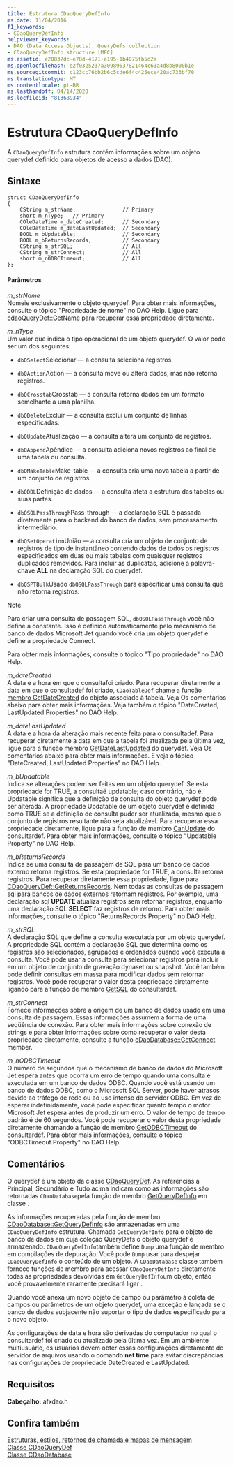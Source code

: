 ```yaml
---
title: Estrutura CDaoQueryDefInfo
ms.date: 11/04/2016
f1_keywords:
- CDaoQueryDefInfo
helpviewer_keywords:
- DAO (Data Access Objects), QueryDefs collection
- CDaoQueryDefInfo structure [MFC]
ms.assetid: e20837dc-e78d-4171-a195-1b4075fb5d2a
ms.openlocfilehash: e2f0325237a30989637821464c63a4d8b8000b1e
ms.sourcegitcommit: c123cc76bb2b6c5cde6f4c425ece420ac733bf70
ms.translationtype: MT
ms.contentlocale: pt-BR
ms.lasthandoff: 04/14/2020
ms.locfileid: "81368934"
---
```

# <a name="cdaoquerydefinfo-structure"></a>Estrutura CDaoQueryDefInfo

A `CDaoQueryDefInfo` estrutura contém informações sobre um objeto querydef definido para objetos de acesso a dados (DAO).

## <a name="syntax"></a>Sintaxe

```
struct CDaoQueryDefInfo
{
    CString m_strName;               // Primary
    short m_nType;   // Primary
    COleDateTime m_dateCreated;      // Secondary
    COleDateTime m_dateLastUpdated;  // Secondary
    BOOL m_bUpdatable;               // Secondary
    BOOL m_bReturnsRecords;          // Secondary
    CString m_strSQL;                // All
    CString m_strConnect;            // All
    short m_nODBCTimeout;            // All
};
```

#### <a name="parameters"></a>Parâmetros

*m_strName*<br/>
Nomeie exclusivamente o objeto querydef. Para obter mais informações, consulte o tópico "Propriedade de nome" no DAO Help. Ligue para [cdaoQueryDef::GetName](../../mfc/reference/cdaoquerydef-class.md#getname) para recuperar essa propriedade diretamente.

*m_nType*<br/>
Um valor que indica o tipo operacional de um objeto querydef. O valor pode ser um dos seguintes:

- `dbQSelect`Selecionar — a consulta seleciona registros.

- `dbQAction`Action — a consulta move ou altera dados, mas não retorna registros.

- `dbQCrosstab`Crosstab — a consulta retorna dados em um formato semelhante a uma planilha.

- `dbQDelete`Excluir — a consulta exclui um conjunto de linhas especificadas.

- `dbQUpdate`Atualização — a consulta altera um conjunto de registros.

- `dbQAppend`Apêndice — a consulta adiciona novos registros ao final de uma tabela ou consulta.

- `dbQMakeTable`Make-table — a consulta cria uma nova tabela a partir de um conjunto de registros.

- `dbQDDL`Definição de dados — a consulta afeta a estrutura das tabelas ou suas partes.

- `dbQSQLPassThrough`Pass-through — a declaração SQL é passada diretamente para o backend do banco de dados, sem processamento intermediário.

- `dbQSetOperation`União — a consulta cria um objeto de conjunto de registros de tipo de instantâneo contendo dados de todos os registros especificados em duas ou mais tabelas com quaisquer registros duplicados removidos. Para incluir as duplicatas, adicione a palavra-chave **ALL** na declaração SQL do querydef.

- `dbQSPTBulk`Usado `dbQSQLPassThrough` para especificar uma consulta que não retorna registros.

> [!NOTE]
> Para criar uma consulta de passagem SQL, `dbQSQLPassThrough` você não define a constante. Isso é definido automaticamente pelo mecanismo de banco de dados Microsoft Jet quando você cria um objeto querydef e define a propriedade Connect.

Para obter mais informações, consulte o tópico "Tipo propriedade" no DAO Help.

*m_dateCreated*<br/>
A data e a hora em que o consultafoi criado. Para recuperar diretamente a data em que o consultadef foi criado, `CDaoTableDef` chame a função [membro GetDateCreated](../../mfc/reference/cdaotabledef-class.md#getdatecreated) do objeto associado à tabela. Veja Os comentários abaixo para obter mais informações. Veja também o tópico "DateCreated, LastUpdated Properties" no DAO Help.

*m_dateLastUpdated*<br/>
A data e a hora da alteração mais recente feita para o consultadef. Para recuperar diretamente a data em que a tabela foi atualizada pela última vez, ligue para a função membro [GetDateLastUpdated](../../mfc/reference/cdaoquerydef-class.md#getdatelastupdated) do querydef. Veja Os comentários abaixo para obter mais informações. E veja o tópico "DateCreated, LastUpdated Properties" no DAO Help.

*m_bUpdatable*<br/>
Indica se alterações podem ser feitas em um objeto querydef. Se esta propriedade for TRUE, a consultaé updatable; caso contrário, não é. Updatable significa que a definição de consulta do objeto querydef pode ser alterada. A propriedade Updatable de um objeto querydef é definida como TRUE se a definição de consulta puder ser atualizada, mesmo que o conjunto de registros resultante não seja atualizável. Para recuperar essa propriedade diretamente, ligue para a função de membro [CanUpdate](../../mfc/reference/cdaoquerydef-class.md#canupdate) do consultardef. Para obter mais informações, consulte o tópico "Updatable Property" no DAO Help.

*m_bReturnsRecords*<br/>
Indica se uma consulta de passagem de SQL para um banco de dados externo retorna registros. Se esta propriedade for TRUE, a consulta retorna registros. Para recuperar diretamente essa propriedade, ligue para [CDaoQueryDef::GetReturnsRecords](../../mfc/reference/cdaoquerydef-class.md#getreturnsrecords). Nem todas as consultas de passagem sql para bancos de dados externos retornam registros. Por exemplo, uma declaração sql **UPDATE** atualiza registros sem retornar registros, enquanto uma declaração SQL **SELECT** faz registros de retorno. Para obter mais informações, consulte o tópico "ReturnsRecords Property" no DAO Help.

*m_strSQL*<br/>
A declaração SQL que define a consulta executada por um objeto querydef. A propriedade SQL contém a declaração SQL que determina como os registros são selecionados, agrupados e ordenados quando você executa a consulta. Você pode usar a consulta para selecionar registros para incluir em um objeto de conjunto de gravação dynaset ou snapshot. Você também pode definir consultas em massa para modificar dados sem retornar registros. Você pode recuperar o valor desta propriedade diretamente ligando para a função de membro [GetSQL](../../mfc/reference/cdaoquerydef-class.md#getsql) do consultardef.

*m_strConnect*<br/>
Fornece informações sobre a origem de um banco de dados usado em uma consulta de passagem. Essas informações assumem a forma de uma seqüência de conexão. Para obter mais informações sobre conexão de strings e para obter informações sobre como recuperar o valor desta propriedade diretamente, consulte a função [cDaoDatabase::GetConnect](../../mfc/reference/cdaodatabase-class.md#getconnect) member.

*m_nODBCTimeout*<br/>
O número de segundos que o mecanismo de banco de dados do Microsoft Jet espera antes que ocorra um erro de tempo quando uma consulta é executada em um banco de dados ODBC. Quando você está usando um banco de dados ODBC, como o Microsoft SQL Server, pode haver atrasos devido ao tráfego de rede ou ao uso intenso do servidor ODBC. Em vez de esperar indefinidamente, você pode especificar quanto tempo o motor Microsoft Jet espera antes de produzir um erro. O valor de tempo de tempo padrão é de 60 segundos. Você pode recuperar o valor desta propriedade diretamente chamando a função de membro [GetODBCTimeout](../../mfc/reference/cdaoquerydef-class.md#getodbctimeout) do consultardef. Para obter mais informações, consulte o tópico "ODBCTimeout Property" no DAO Help.

## <a name="remarks"></a>Comentários

O querydef é um objeto da classe [CDaoQueryDef](../../mfc/reference/cdaoquerydef-class.md). As referências a Principal, Secundário e Tudo acima indicam como as informações são retornadas `CDaoDatabase`pela função de membro [GetQueryDefInfo](../../mfc/reference/cdaodatabase-class.md#getquerydefinfo) em classe .

As informações recuperadas pela função de membro [CDaoDatabase::GetQueryDefInfo](../../mfc/reference/cdaodatabase-class.md#getquerydefinfo) são armazenadas em uma `CDaoQueryDefInfo` estrutura. Chamada `GetQueryDefInfo` para o objeto de banco de dados em cuja coleção QueryDefs o objeto querydef é armazenado. `CDaoQueryDefInfo`também define `Dump` uma função de membro em compilações de depuração. Você pode `Dump` usar para despejar `CDaoQueryDefInfo` o conteúdo de um objeto. A `CDaoDatabase` classe também fornece funções de membro para acessar `CDaoQueryDefInfo` diretamente todas as propriedades devolvidas em `GetQueryDefInfo`um objeto, então você provavelmente raramente precisará ligar .

Quando você anexa um novo objeto de campo ou parâmetro à coleta de campos ou parâmetros de um objeto querydef, uma exceção é lançada se o banco de dados subjacente não suportar o tipo de dados especificado para o novo objeto.

As configurações de data e hora são derivadas do computador no qual o consultardef foi criado ou atualizado pela última vez. Em um ambiente multiusuário, os usuários devem obter essas configurações diretamente do servidor de arquivos usando o comando **net time** para evitar discrepâncias nas configurações de propriedade DateCreated e LastUpdated.

## <a name="requirements"></a>Requisitos

**Cabeçalho:** afxdao.h

## <a name="see-also"></a>Confira também

[Estruturas, estilos, retornos de chamada e mapas de mensagem](../../mfc/reference/structures-styles-callbacks-and-message-maps.md)<br/>
[Classe CDaoQueryDef](../../mfc/reference/cdaoquerydef-class.md)<br/>
[Classe CDaoDatabase](../../mfc/reference/cdaodatabase-class.md)
